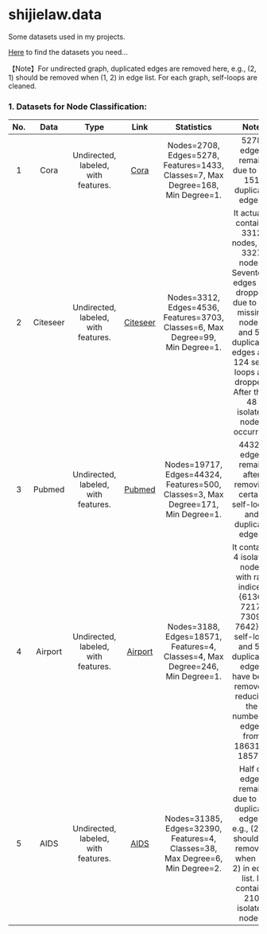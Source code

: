 # shijielaw.data
Some datasets used in my projects.<br>

[Here](https://zhuanlan.zhihu.com/p/361715390) to find the datasets you need...<br>

【Note】For undirected graph, duplicated edges are removed here, e.g., (2, 1) should be removed when (1, 2)  in edge list. For each graph, self-loops are cleaned. 




### 1. Datasets for Node Classification:
| No.  |   Data   |                 Type                 |                             Link                             |                          Statistics                          |                             Note                             |
| :--: | :------: | :----------------------------------: | :----------------------------------------------------------: | :----------------------------------------------------------: | :----------------------------------------------------------: |
|  1   |   Cora   | Undirected,  labeled, with features. |           [Cora](https://linqs.org/datasets/#cora)           | Nodes=2708, Edges=5278, Features=1433, Classes=7, Max Degree=168, Min Degree=1. |      5278 edges remain due to the 151 duplicate edges.       |
|  2   | Citeseer | Undirected,  labeled, with features. | [Citeseer](https://linqs.org/datasets/#citeseer-doc-classification) | Nodes=3312, Edges=4536, Features=3703, Classes=6, Max Degree=99, Min Degree=1. | It actually contains 3312 nodes, not 3327 nodes. Seventeen edges are dropped due to the missing nodes, and 56 duplicated edges  and 124 self-loops are dropped. After that, 48 isolated nodes occurred. |
|  3   |  Pubmed  | Undirected,  labeled, with features. | [Pubmed](https://github.com/HazyResearch/hgcn/tree/master/data/pubmed) | Nodes=19717, Edges=44324, Features=500, Classes=3, Max Degree=171, Min Degree=1. | 44324 edges remain after removing certain self-loops and duplicate edges. |
|  4   | Airport  | Undirected,  labeled, with features. | [Airport](https://github.com/HazyResearch/hgcn/tree/master/data/airport) | Nodes=3188, Edges=18571, Features=4, Classes=4, Max Degree=246, Min Degree=1. | It contains 4 isolated nodes with raw indices {6136, 7217, 7309, 7642}. A self-loop and 59 duplicated edges have been removed, reducing the number of edges from 18631 to 18571. |
|  5   |   AIDS   | Undirected, labeled, with features.  |        [AIDS](https://networkrepository.com/AIDS.php)        | Nodes=31385, Edges=32390, Features=4, Classes=38, Max Degree=6, Min Degree=2. | Half of edges remain due to the duplicate edges, e.g., (2, 1) should be removed when (1, 2)  in edge list. It contains 210 isolated nodes. |

